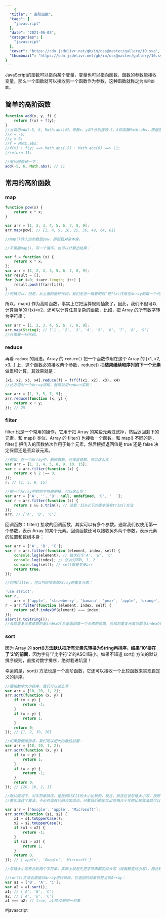 ```yaml
---
    {
  "title": " 高阶函数",
  "tags": [
    "javascript"
  ],
  "date": "2021-06-03",
  "categories": [
    "javascript"
  ],
  "cover": "https://cdn.jsdelivr.net/gh/im/oss@master/gallery/10.svg",
  "thumbnail": "https://cdn.jsdelivr.net/gh/im/oss@master/gallery/10.svg"
}
---
```

    
JavaScript的函数可以指向某个变量，变量也可以指向函数，函数的参数能接收变量，那么一个函数就可以接收另一个函数作为参数，这种函数就称之为`高阶函数`。

## 简单的高阶函数

```js
function add(x, y, f) {
    return f(x) + f(y);
}
//当调用add(-5, 6, Math.abs)时，参数x，y和f分别接收-5，6和函数Math.abs，根据函数定义，可以推导计算过程为：
//x = -5;
//y = 6;
//f = Math.abs;
//f(x) + f(y) ==> Math.abs(-5) + Math.abs(6) ==> 11;
//return 11;

//用代码验证一下：
add(-5, 6, Math.abs); // 11
```
<!--more-->
## 常用的高阶函数

### map

```js
function pow(x) {
    return x * x;
}

var arr = [1, 2, 3, 4, 5, 6, 7, 8, 9];
arr.map(pow); // [1, 4, 9, 16, 25, 36, 49, 64, 81]

//map()传入的参数是pow，即函数对象本身。

//不需要map()，写一个循环，也可以计算出结果：

var f = function (x) {
    return x * x;
};
var arr = [1, 2, 3, 4, 5, 6, 7, 8, 9];
var result = [];
for (var i=0; i<arr.length; i++) {
    result.push(f(arr[i]));
}
//的确可以，但是，从上面的循环代码，我们无法一眼看明白“把f(x)作用在Array的每一个元素并把结果生成一个新的Array”。
```

所以，map() 作为高阶函数，事实上它把运算规则抽象了，因此，我们不但可以计算简单的 f(x)=x2，还可以计算任意复杂的函数，比如，把 Array 的所有数字转为字符串：

```js
var arr = [1, 2, 3, 4, 5, 6, 7, 8, 9];
arr.map(String); // ['1', '2', '3', '4', '5', '6', '7', '8', '9']
//只需要一行代码。
```

### reduce

再看 `reduce` 的用法。Array 的 `reduce()` 把一个函数作用在这个 Array 的 [x1, x2, x3...] 上，这个函数必须接收两个参数，reduce() 把**结果继续和序列的下一个元素**做累积计算，其效果就是：

```js
[x1, x2, x3, x4].reduce(f) = f(f(f(x1, x2), x3), x4)
//比方说对一个Array求和，就可以用reduce实现：

var arr = [1, 3, 5, 7, 9];
arr.reduce(function (x, y) {
    return x + y;
}); // 25
```

### filter

filter 也是一个常用的操作，它用于把 Array 的某些元素过滤掉，然后返回剩下的元素。和 map() 类似，Array 的 filter() 也接收一个函数。和 map() 不同的是，filter() 把传入的函数依次作用于每个元素，然后根据返回值是 true 还是 false 决定保留还是丢弃该元素。

```js
//例如，在一个Array中，删掉偶数，只保留奇数，可以这么写：
var arr = [1, 2, 4, 5, 6, 9, 10, 15];
var r = arr.filter(function (x) {
    return x % 2 !== 0;
});
r; // [1, 5, 9, 15]

//把一个Array中的空字符串删掉，可以这么写：
var arr = ['A', '', 'B', null, undefined, 'C', '  '];
var r = arr.filter(function (s) {
    return s && s.trim(); // 注意：IE9以下的版本没有trim()方法
});
arr; // ['A', 'B', 'C']
```

回调函数：filter() 接收的回调函数，其实可以有多个参数。通常我们仅使用第一个参数，表示 Array 的某个元素。回调函数还可以接收另外两个参数，表示元素的位置和数组本身：

```js
var arr = ['A', 'B', 'C'];
var r = arr.filter(function (element, index, self) {
    console.log(element); // 依次打印'A', 'B', 'C'
    console.log(index); // 依次打印0, 1, 2
    console.log(self); // self就是变量arr
    return true;
});

//利用filter，可以巧妙地去除Array的重复元素：

'use strict';
var r,
    arr = ['apple', 'strawberry', 'banana', 'pear', 'apple', 'orange', 'orange', 'strawberry'];
r = arr.filter(function (element, index, self) {
    return self.indexOf(element) === index;
});
alert(r.toString());
//去除重复元素依靠的是indexOf总是返回第一个元素的位置，后续的重复元素位置与indexOf返回的位置不相等，因此被filter滤掉了。
```

### sort

因为 Array 的 **sort()方法默认把所有元素先转换为String再排序，结果'10'排在了'2'的前面**，因为字符'1'比字符'2'的ASCII码小。如果不知道 sort() 方法的默认排序规则，直接对数字排序，绝对栽进坑里！

幸运的是，sort() 方法也是一个高阶函数，它还可以接收一个比较函数来实现自定义的排序。



```js
//要按数字大小排序，我们可以这么写：
var arr = [10, 20, 1, 2];
arr.sort(function (x, y) {
    if (x < y) {
        return -1;
    }
    if (x > y) {
        return 1;
    }
    return 0;
}); // [1, 2, 10, 20]

//如果要倒序排序，我们可以把大的数放前面：
var arr = [10, 20, 1, 2];
arr.sort(function (x, y) {
    if (x < y) {
        return 1;
    }
    if (x > y) {
        return -1;
    }
    return 0;
}); // [20, 10, 2, 1]

//默认情况下，对字符串排序，是按照ASCII的大小比较的，现在，排序应该忽略大小写，按照字母序排序。
//要实现这个算法，不必对现有代码大加改动，只要我们能定义出忽略大小写的比较算法就可以：

var arr = ['Google', 'apple', 'Microsoft'];
arr.sort(function (s1, s2) {
    x1 = s1.toUpperCase();
    x2 = s2.toUpperCase();
    if (x1 < x2) {
        return -1;
    }
    if (x1 > x2) {
        return 1;
    }
    return 0;
}); // ['apple', 'Google', 'Microsoft']

//忽略大小写来比较两个字符串，实际上就是先把字符串都变成大写（或者都变成小写），再比较。

//sort()方法会直接对Array进行修改，它返回的结果仍是当前Array：
var a1 = ['B', 'A', 'C'];
var a2 = a1.sort();
a1; // ['A', 'B', 'C']
a2; // ['A', 'B', 'C']
a1 === a2; // true, a1和a2是同一对象 
```




#javascript